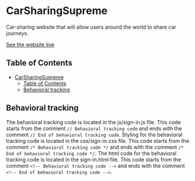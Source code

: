 # CarSharingSupreme

Car-sharing website that will allow users around the world to share car journeys.

[See the website live](https://evanpacini.github.io/CarSharingSupreme/)

## Table of Contents

- [CarSharingSupreme](#carsharingsupreme)
  - [Table of Contents](#table-of-contents)
  - [Behavioral tracking](#behavioral-tracking)

## Behavioral tracking

The behavioral tracking code is located in the js/sign-in.js file. This code starts from the comment `// Behavioral tracking code` and ends with the comment `// End of behavioral tracking code`. Styling for the behavioral tracking code is located in the css/sign-in.css file. This code starts from the comment `/* Behavioral tracking code */` and ends with the comment `/* End of behavioral tracking code */`. The html code for the behavioral tracking code is located in the sign-in.html file. This code starts from the comment `<!-- Behavioral tracking code -->` and ends with the comment `<!-- End of behavioral tracking code -->`.
